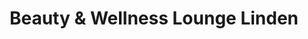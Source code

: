 ---
title: "Beauty & Wellness Lounge Linden"
url: /bochum/beauty-und-wellness-lounge-linden/
shop: Kosmetik
---